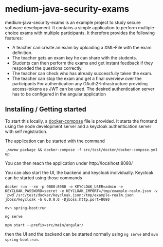 # medium-java-security-exams
medium-java-security-exams is an example project to study secure software development. 
It contains a simple application to perform multiple-choice exams with multiple participants. 
It therefore provides the following features:
- A teacher can create an exam by uploading a XML-File with the exam definition. 
- The teacher gets an exam key he can share with the students.
- Students can then perform the exams and get instant feedback if they responded the questions correctly.
- The teacher can check who has already successfully taken the exam.
- The teacher can stop the exam and get a final overview over the participants
For authentication any OAuth2-Infrastructure providing access-tokens as JWT can be used. 
The desired authentication server has to be configured in the angular application

## Installing / Getting started
To start this locally, a [docker-compose](./src/test/docker/docker-compose.yml) file is provided. 
It starts the frontend using the node development server and a keycloak authentication server with self registration.

The application can be started with the command
```
./mvnw package && docker-compose -f src/test/docker/docker-compose.yml up
```
You can then reach the application under http://localhost:8080/

You can also start the UI, the backend and keycloak individually. Keycloak can be started using those commands
```
docker run --rm -p 9080:8080 -e KEYCLOAK_USER=admin -e KEYCLOAK_PASSWORD=secret -e KEYCLOAK_IMPORT=/tmp/example-realm.json -v `pwd`/src/test/docker/keycloak.json:/tmp/example-realm.json jboss/keycloak -b 0.0.0.0 -Djboss.http.port=8080

mvn spring-boot:run

ng serve 

npm start --prefix=src/main/angular/
```
then the UI and the backend can be started normally using `ng serve` and `mvn spring-boot:run`.
